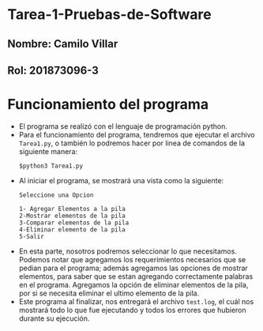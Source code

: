 # Tarea-1-Pruebas-de-Software  
## Nombre: Camilo Villar  
## Rol: 201873096-3


    
# Funcionamiento del programa    
  - El programa se realizó con el lenguaje de programación python.  
  - Para el funcionamiento del programa, tendremos que ejecutar el archivo `` Tarea1.py ``, o también lo podremos hacer por linea de comandos de la siguiente manera:  
    ```python3
    $python3 Tarea1.py  
    ```  
  - Al iniciar el programa, se mostrará una vista como la siguiente:  
    ```python3
    Seleccione una Opcion  

    1- Agregar Elementos a la pila  
    2-Mostrar elementos de la pila  
    3-Comparar elementos de la pila  
    4-Eliminar elemento de la pila  
    5-Salir   
    ```    
  - En esta parte, nosotros podremos seleccionar lo que necesitamos. Podemos notar que agregamos los requerimientos necesarios que se pedian para el programa; además agregamos las opciones de mostrar elementos, para saber que se estan agregando correctamente palabras en el programa. Agregamos la opción de eliminar elementos de la pila, por si se necesita eliminar el ultimo elemento de la pila.  
  - Este programa al finalizar, nos entregará el archivo ``test.log``, el cuál nos mostrará todo lo que fue ejecutando y todos los errores que hubieron durante su ejecución.

   
